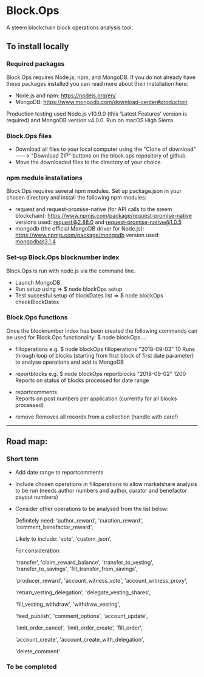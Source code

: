 # Block.Ops
A steem blockchain block operations analysis tool.

## To install locally

### Required packages
Block.Ops requires Node.js, npm, and MongoDB. If you do not already have these packages installed you can read more about their installation here:
* Node.js and npm: https://nodejs.org/en/
* MongoDB: https://www.mongodb.com/download-center#production

Production testing used Node.js v10.9.0 (this 'Latest Features' version is required) and MongoDB version v4.0.0. Run on macOS High Sierra.

### Block.Ops files
* Download all files to your local computer using the "Clone of download" ---> "Download ZIP" buttons on the block.ops repository of github.
* Move the downloaded files to the directory of your choice.

### npm module installations
Block.Ops requires several npm modules. Set up package.json in your chosen directory and install the following npm modules: 
* request and request-promise-native (for API calls to the steem blockchain): 
https://www.npmjs.com/package/request-promise-native
versions used: request@2.88.0 and request-promise-native@1.0.5
* mongodb (the official MongoDB driver for Node.js):
https://www.npmjs.com/package/mongodb
version used: mongodb@3.1.4

### Set-up Block.Ops blocknumber index
Block.Ops is run with node.js via the command line. 
* Launch MongoDB.
* Run setup using => $ node blockOps setup
* Test succesful setup of blockDates list => $ node blockOps checkBlockDates

### Block.Ops functions
Once the blocknumber index has been created the following commands can be used for Block.Ops functionality:
$ node blockOps ...

* filloperations <date> <date or number of blocks> 
  e.g. $ node blockOps filloperations "2018-09-03" 10
  Runs through loop of blocks (starting from first block of first date parameter) to analyse operations and add to MongoDB
  
* reportblocks <date> <date or number of blocks> 
  e.g. $ node blockOps reportblocks "2018-09-02" 1200
  Reports on status of blocks processed for date range 
  
* reportcomments  
  Reports on post numbers per application (currently for all blocks processed)
  
* remove <nameOfCollectionToRemove>
  Removes all records from a collection (handle with care!)

----------------------------------------------

## Road map:

### Short term
* Add date range to reportcomments
* Include chosen operations in filloperations to allow marketshare analysis to be run 
  (needs author numbers and author, curator and benefactor payout numbers)
* Consider other operations to be analysed from the list below:
  
  Definitely need:
  'author_reward',
  'curation_reward',
  'comment_benefactor_reward',
  
  Likely to include:
  'vote',
  'custom_json',
  
  For consideration:
  
  'transfer',
  'claim_reward_balance',
  'transfer_to_vesting',
  'transfer_to_savings',
  'fill_transfer_from_savings',
  
  'producer_reward',
  'account_witness_vote',
  'account_witness_proxy',

  'return_vesting_delegation',
  'delegate_vesting_shares',
  
  'fill_vesting_withdraw',
  'withdraw_vesting',
  
  'feed_publish',
  'comment_options',
  'account_update',
  
  'limit_order_cancel',
  'limit_order_create',
  'fill_order',
  
  'account_create',
  'account_create_with_delegation',
  
  'delete_comment'
  

### To be completed
